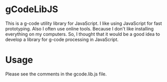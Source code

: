 # gCodeLibJS

This is a g-code utility library for JavaScript.
I like using JavaScript for fast prototyping. Also I often use online tools. Because I don't like installing everything on my computers.
So, I thought that it would be a good idea to develop a library for g-code processing in JavaScript.


# Usage

Please see the comments in the gcode.lib.js file. 
